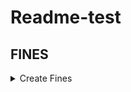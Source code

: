 # Readme-test

## FINES
<details>
  <ol>    
    <summary>Create Fines</summary><blockquote>
    <details>
      <summary>Header</summary>
      <li>Authorization</li>
        <blockquote></blockquote>
     </details>
  </ol> 
  <summary>Create Fines</summary><blockquote>
  <details>
    <summary>Header</summary>
    <li>Authorization</li>
      <blockquote></blockquote>
   </details>
</details>

